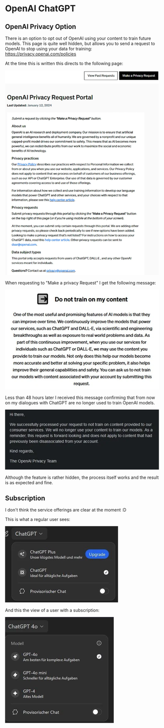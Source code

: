 # OpenAI ChatGPT

## OpenAI Privacy Option

There is an option to opt out of OpenAI using your content to train future models. This page is quite well hidden, but allows you to send a request to OpenAI to stop using your data for training: <https://privacy.openai.com/policies>

At the time this is written this directs to the following page:

![ChatGPT_privacy](_ChatGPT_privacy1.webp)

When requesting to "Make a privacy Request" I get the following message:

![ChatGPT_privacy](_ChatGPT_privacy2.webp)

Less than 48 hours later I received this message confirming that from now on my dialogues with ChatGPT are no longer used to train OpenAI models.

![ChatGPT_privacy](_ChatGPT_privacy3.webp)

Although the feature is rather hidden, the process itself works and the result is as expected and fine.

## Subscription

I don't think the service offerings are clear at the moment :D

This is what a regular user sees:

![ChatGPT_kein_Abo](_ChatGPT_kein_Abo.webp)

And this the view of a user with a subscription:

![ChatGPT_mit_Abo](_ChatGPT_mit_Abo.webp)
